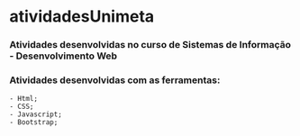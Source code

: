 # atividadesUnimeta

### Atividades desenvolvidas no curso de Sistemas de Informação - Desenvolvimento Web

### Atividades desenvolvidas com as ferramentas:
    - Html;
    - CSS;
    - Javascript;
    - Bootstrap;